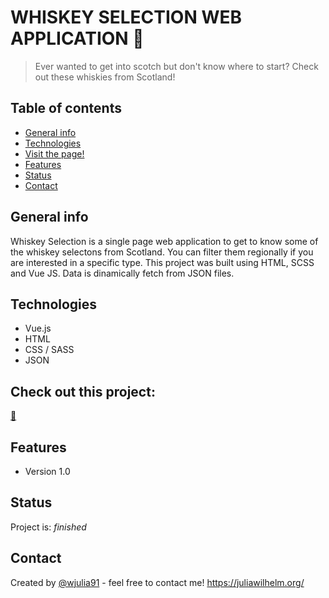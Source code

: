 
# WHISKEY SELECTION WEB APPLICATION 🥃

>  Ever wanted to get into scotch but don't know where to start? Check out these whiskies from Scotland!


## Table of contents
* [General info](#general-info)
* [Technologies](#technologies)
* [Visit the page!](#Click-on-the-link-below-to-check-out-this-project)
* [Features](#features)
* [Status](#status)
* [Contact](#contact)

## General info
Whiskey Selection is a single page web application to get to know some of the whiskey selectons from Scotland. You can filter them regionally if you are interested in a specific type. This project was built using HTML, SCSS and Vue JS. Data is dinamically fetch from JSON files.

## Technologies
* Vue.js
* HTML
* CSS / SASS
* JSON

## Check out this project:
<a href="https://whiskey-web-app.web.app/">🥃</a>

## Features
* Version 1.0

## Status
Project is: _finished_

## Contact
Created by [@wjulia91](https://www.linkedin.com/in/wjulia91/) - feel free to contact me!
<a href="https://juliawilhelm.org/">https://juliawilhelm.org/</a>